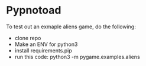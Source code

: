 # Pypnotoad

To test out an exmaple aliens game, do the following:

- clone repo
- Make an ENV for python3
- install requirements.pip
- run this code: python3 -m pygame.examples.aliens
